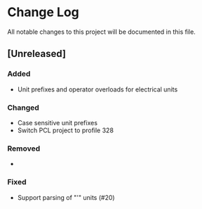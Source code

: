 # Change Log
All notable changes to this project will be documented in this file.

## [Unreleased]
### Added
- Unit prefixes and operator overloads for electrical units

### Changed
- Case sensitive unit prefixes
- Switch PCL project to profile 328

### Removed
-

### Fixed
- Support parsing of "'" units (#20)
